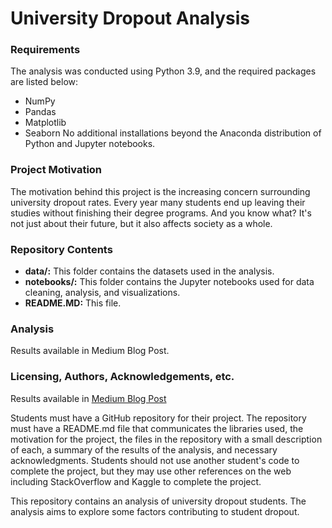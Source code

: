 # **University Dropout Analysis**

### **Requirements**
The analysis was conducted using Python 3.9, and the required packages are listed below:
- NumPy
- Pandas
- Matplotlib
- Seaborn
No additional installations beyond the Anaconda distribution of Python and Jupyter notebooks.

### **Project Motivation**
The motivation behind this project is the increasing concern surrounding university dropout rates. Every year many students end up leaving their studies without finishing their degree programs. And you know what? It's not just about their future, but it also affects society as a whole.

### **Repository Contents**
- **data/:** This folder contains the datasets used in the analysis.
- **notebooks/:** This folder contains the Jupyter notebooks used for data cleaning, analysis, and visualizations.
- **README.MD:** This file.

### **Analysis**
Results available in Medium Blog Post.

### **Licensing, Authors, Acknowledgements, etc.**
Results available in [Medium Blog Post](https://medium.com/p/ff717fcfa570/edit)

Students must have a GitHub repository for their project. The repository must have a README.md file that communicates the libraries used, the motivation for the project, the files in the repository with a small description of each, a summary of the results of the analysis, and necessary acknowledgments. Students should not use another student's code to complete the project, but they may use other references on the web including StackOverflow and Kaggle to complete the project.

This repository contains an analysis of university dropout students. The analysis aims to explore some factors contributing to student dropout.
